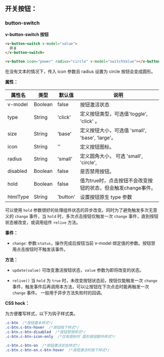 ## 开关按钮：

### button-switch

**v-button-switch 按钮**
```html
<v-button-switch v-model="value">
  开关
</v-button-switch>

<v-button icon="power" radius="circle" v-model="switchValue"></v-button>
```
在没有文本的情况下，传入 icon 参数且 radius 设置为 circle 按钮会变成圆形。

**属性：**

属性名   |    类型   |     默认值     |     说明
----    | ----    | ----    | ----    |
v-model | Boolean | false | 按钮激活状态
type |  String  | 'click' | 定义按钮类型，可选值'toggle', 'click' 。
size  | String  | 'base' |  定义按钮大小，可选值 'small', 'base', 'large'。
icon  | String  | ''  |  定义按钮图标。
radius | String | 'small' | 定义圆角大小， 可选 'small', 'circle',
disabled | Boolean | false | 是否禁用按钮。
hold | Boolean | false | 值为true时，点击按钮不会改变按钮的状态，但会触发change事件。
htmlType | String | 'button' | 设置按钮原生 type 参数

<!-- longTap   | Boolean | false | 是否开启长按功能。 -->

可以使用 `hold` 参数很好的处理组件状态的异步改变。同时为了避免触发多次无意义的 `change` 事件，当 `hold` 时，多次点击按钮仅触发一次 `change` 事件，直到按钮状态被改变，或调用组件 `relive` 方法。


**事件：**
- `change`:
      参数:`status`，操作完成后按钮当前 v-model 绑定值的参数。按钮禁用点击按钮时不触发该事件。


**方法：**
- `update(value)`
      可改变激活按钮状态，`value` 参数为即将改变的状态。

- `relive()`
      当 `hold` 为 `true` 时，未改变按钮状态前，按钮仅能触发一次 `change` 事件，触发事件后再调用本方法，可以让按钮在下次点击时能再触发一次 `change` 事件。 一般用于异步方法失败时的回调。


**CSS hock：**

为方便覆写样式，以下为钩子样式类。

```CSS
.c-btn  /*按钮基本样式*/
.c-btn.c-btn-hover  /*按钮按下样式*/
.c-btn.c-btn-disabled  /*按钮禁用样式*/
.c-btn.c-btn-icon-only  /*仅有图标时 圆形按钮额外样式*/

.c-btn.c-btn-on  /*按钮激活状态样式*/
.c-btn.c-btn-on.c-btn-hover  /*按钮激活时按下样式*/
```
